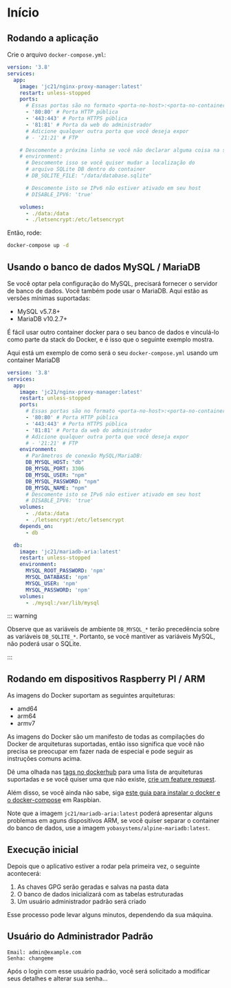 # Início

## Rodando a aplicação

Crie o arquivo `docker-compose.yml`:

```yml
version: '3.8'
services:
  app:
    image: 'jc21/nginx-proxy-manager:latest'
    restart: unless-stopped
    ports:
      # Essas portas são no formato <porta-no-host>:<porta-no-container>
      - '80:80' # Porta HTTP pública
      - '443:443' # Porta HTTPS pública
      - '81:81' # Porta da web do administrador
      # Adicione qualquer outra porta que você deseja expor
      # - '21:21' # FTP

    # Descomente a próxima linha se você não declarar alguma coisa na seção
    # environment:
      # Descomente isso se você quiser mudar a localização do
      # arquivo SQLite DB dentro do container
      # DB_SQLITE_FILE: "/data/database.sqlite"

      # Descomente isto se IPv6 não estiver ativado em seu host
      # DISABLE_IPV6: 'true'

    volumes:
      - ./data:/data
      - ./letsencrypt:/etc/letsencrypt
```

Então, rode:

```bash
docker-compose up -d
```

## Usando o banco de dados MySQL / MariaDB

Se você optar pela configuração do MySQL, precisará fornecer o servidor de banco de dados. Você também pode usar o MariaDB. Aqui estão as versões mínimas suportadas:

- MySQL v5.7.8+
- MariaDB v10.2.7+

É fácil usar outro container docker para o seu banco de dados e vinculá-lo como parte da stack do Docker, e é isso que o seguinte exemplo mostra.

Aqui está um exemplo de como será o seu `docker-compose.yml` usando um container MariaDB

```yml
version: '3.8'
services:
  app:
    image: 'jc21/nginx-proxy-manager:latest'
    restart: unless-stopped
    ports:
      # Essas portas são no formato <porta-no-host>:<porta-no-container>
      - '80:80' # Porta HTTP pública
      - '443:443' # Porta HTTPS pública
      - '81:81' # Porta da web do administrador
      # Adicione qualquer outra porta que você deseja expor
      # - '21:21' # FTP
    environment:
      # Parâmetros de conexão MySQL/MariaDB:
      DB_MYSQL_HOST: "db"
      DB_MYSQL_PORT: 3306
      DB_MYSQL_USER: "npm"
      DB_MYSQL_PASSWORD: "npm"
      DB_MYSQL_NAME: "npm"
      # Descomente isto se IPv6 não estiver ativado em seu host
      # DISABLE_IPV6: 'true'
    volumes:
      - ./data:/data
      - ./letsencrypt:/etc/letsencrypt
    depends_on:
      - db

  db:
    image: 'jc21/mariadb-aria:latest'
    restart: unless-stopped
    environment:
      MYSQL_ROOT_PASSWORD: 'npm'
      MYSQL_DATABASE: 'npm'
      MYSQL_USER: 'npm'
      MYSQL_PASSWORD: 'npm'
    volumes:
      - ./mysql:/var/lib/mysql
```

::: warning

Observe que as variáveis de ambiente `DB_MYSQL_*` terão precedência sobre as variáveis `DB_SQLITE_*`. Portanto, se você mantiver as variáveis MySQL, não poderá usar o SQLite.

:::

## Rodando em dispositivos Raspberry PI / ARM

As imagens do Docker suportam as seguintes arquiteturas:
- amd64
- arm64
- armv7

As imagens do Docker são um manifesto de todas as compilações do Docker de arquiteturas suportadas, então isso significa que você não precisa se preocupar em fazer nada de especial e pode seguir as instruções comuns acima.

Dê uma olhada nas [tags no dockerhub](https://hub.docker.com/r/jc21/nginx-proxy-manager/tags)
para uma lista de arquiteturas suportadas e se você quiser uma que não existe,
[crie um feature request](https://github.com/NginxProxyManager/nginx-proxy-manager/issues/new?assignees=&labels=enhancement&template=feature_request.md&title=).

Além disso, se você ainda não sabe, siga [este guia para instalar o docker e o docker-compose](https://manre-universe.net/how-to-run-docker-and-docker-compose-on-raspbian/)
em Raspbian.

Note que a imagem `jc21/mariadb-aria:latest` poderá apresentar alguns problemas em aguns dispositivos ARM, se você quiser separar o container do banco de dados, use a imagem `yobasystems/alpine-mariadb:latest`.

## Execução inicial

Depois que o aplicativo estiver a rodar pela primeira vez, o seguinte acontecerá:

1. As chaves GPG serão geradas e salvas na pasta data
2. O banco de dados inicializará com as tabelas estruturadas
3. Um usuário administrador padrão será criado

Esse processo pode levar alguns minutos, dependendo da sua máquina.

## Usuário do Administrador Padrão

```
Email: admin@example.com
Senha: changeme
```

Após o login com esse usuário padrão, você será solicitado a modificar seus detalhes e alterar sua senha...
